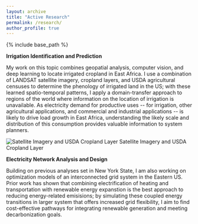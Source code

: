 ```yaml
---
layout: archive
title: "Active Research"
permalink: /research/
author_profile: true
---
```


{% include base_path %}

**Irrigation Identification and Prediction** 

My work on this topic combines geopatial analysis, computer vision, and deep learning to locate irrigated cropland in East Africa. I use a combination of LANDSAT satellite imagery, cropland layers, and USDA agricultural censuses to determine the phenology of irrigated land in the US; with these learned spatio-temporal patterns, I apply a domain-transfer approach to regions of the world where information on the location of irrigation is unavailable. As electricity demand for productive uses -- for irrigation, other agricultural applications, and commercial and industrial applications -- is likely to drive load growth in East Africa, understanding the likely scale and distribution of this consumption provides valuable information to system planners.


![Satellite Imagery and USDA Cropland Layer](https://tconlon.github.io/files/imagery_and_cdl.png)
Satellite Imagery and USDA Cropland Layer

</n> </n>


**Electricity Network Analysis and Design**

Building on previous analyses set in New York State, I am also working on optimization models of an interconnected grid system in the Eastern US. Prior work has shown that combining electrification of heating and transportation with renewable energy expanstion is the best approach to reducing energy-related emisisions; by simulating these coupled energy transitions in larger system that offers increased grid flexibility, I aim to find cost-effective pathways for integrating renewable generation and meeting decarbonization goals. 
